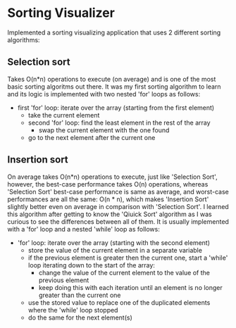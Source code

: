 # Sorting Visualizer

Implemented a sorting visualizing application that uses 2 different sorting algorithms:

## Selection sort
Takes O(n*n) operations to execute (on average) and is one of the most basic sorting algoritms out there. It was my first sorting algorithm to learn and its logic is implemented with two nested 'for' loops as follows:

- first 'for' loop: iterate over the array (starting from the first element)
    - take the current element 
    - second 'for' loop: find the least element in the rest of the array
        - swap the current element with the one found
    - go to the next element after the current one

## Insertion sort
On average takes O(n*n) operations to execute, just like 'Selection Sort', however, the best-case performance takes O(n) operations, whereas 'Selection Sort' best-case performance is same as average, and worst-case performances are all the same: O(n * n), which makes 'Insertion Sort' slightly better even on average in comparison with 'Selection Sort'. I learned this algorithm after getting to know the 'Qiuick Sort' algorithm as I was curious to see the differences between all of them. It is usually implemented with a 'for' loop and a nested 'while' loop as follows:

- 'for' loop: iterate over the array (starting with the second element)
    - store the value of the current element in a separate variable
    - if the previous element is greater then the current one, start a 'while' loop iterating down to the start of the array:
        - change the value of the current element to the value of the previous element
        - keep doing this with each iteration until an element is no longer greater than the current one
    - use the stored value to replace one of the duplicated elements where the 'while' loop stopped
    - do the same for the next element(s)
